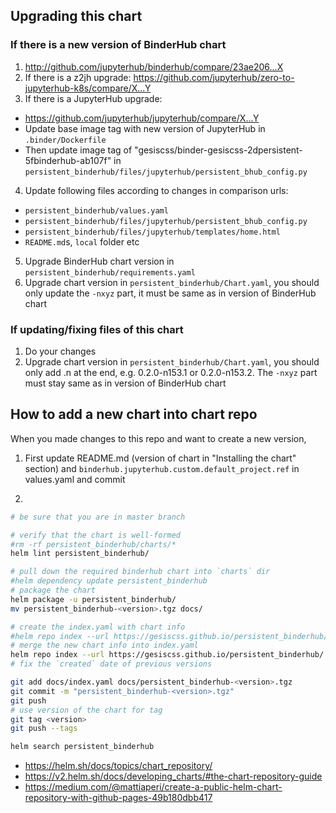## Upgrading this chart

### If there is a new version of BinderHub chart

1. http://github.com/jupyterhub/binderhub/compare/23ae206...X
2. If there is a z2jh upgrade: https://github.com/jupyterhub/zero-to-jupyterhub-k8s/compare/X...Y
3. If there is a JupyterHub upgrade:
 - https://github.com/jupyterhub/jupyterhub/compare/X...Y
 - Update base image tag with new version of JupyterHub in `.binder/Dockerfile`
 - Then update image tag of "gesiscss/binder-gesiscss-2dpersistent-5fbinderhub-ab107f" 
   in `persistent_binderhub/files/jupyterhub/persistent_bhub_config.py`
4. Update following files according to changes in comparison urls:
 - `persistent_binderhub/values.yaml`
 - `persistent_binderhub/files/jupyterhub/persistent_bhub_config.py`
 - `persistent_binderhub/files/jupyterhub/templates/home.html`
 - `README.md`s, `local` folder etc
5. Upgrade BinderHub chart version in `persistent_binderhub/requirements.yaml`
6. Upgrade chart version in `persistent_binderhub/Chart.yaml`, you should only update the `-nxyz` part, 
   it must be same as in version of BinderHub chart

### If updating/fixing files of this chart

1. Do your changes
2. Upgrade chart version in `persistent_binderhub/Chart.yaml`, you should only add .n at the end, e.g. 0.2.0-n153.1 or 0.2.0-n153.2. 
   The `-nxyz` part must stay same as in version of BinderHub chart

## How to add a new chart into chart repo

When you made changes to this repo and want to create a new version,

1. First update README.md (version of chart in "Installing the chart" section) and `binderhub.jupyterhub.custom.default_project.ref` in values.yaml and commit

2.
```bash
# be sure that you are in master branch

# verify that the chart is well-formed
#rm -rf persistent_binderhub/charts/*
helm lint persistent_binderhub/

# pull down the required binderhub chart into `charts` dir
#helm dependency update persistent_binderhub
# package the chart
helm package -u persistent_binderhub/
mv persistent_binderhub-<version>.tgz docs/

# create the index.yaml with chart info
#helm repo index --url https://gesiscss.github.io/persistent_binderhub/ docs/.
# merge the new chart info into index.yaml
helm repo index --url https://gesiscss.github.io/persistent_binderhub/ --merge docs/index.yaml docs/.
# fix the `created` date of previous versions 

git add docs/index.yaml docs/persistent_binderhub-<version>.tgz
git commit -m "persistent_binderhub-<version>.tgz"
git push
# use version of the chart for tag
git tag <version>
git push --tags

helm search persistent_binderhub
```

- https://helm.sh/docs/topics/chart_repository/
- https://v2.helm.sh/docs/developing_charts/#the-chart-repository-guide
- https://medium.com/@mattiaperi/create-a-public-helm-chart-repository-with-github-pages-49b180dbb417
